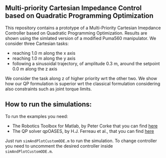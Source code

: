Multi-priority Cartesian Impedance Control based on Quadratic Programming Optimization
--------------------------------------------------------------------------------------
This repository contains a prototype of a Multi-Priority Cartesian Imepdance Controller based on Quadratic Programming Optimization. Results are shown using the simlated version of a modified Puma560 manipulator. We consider three Cartesian tasks:
- reaching 1.0 m along the x axis
- reaching 1.0 m along the y axis
- following a sinusoidal trajectory, of amplitude 0.3 m, around the setpoint 0.0 m along the z axis

We consider the task along z of higher priority wrt the other two. We show how our QP formulation is superior wrt the classical formulation considering also constraints such as joint torque limits.

How to run the simulations:
---------------------------
To run the examples you need:
- The Robotics Toolbox for Matlab, by Peter Corke that you can find <a href="http://www.petercorke.com/Robotics_Toolbox.html" target="target">here</a>
- The QP solver qpOASES, by H.J. Ferreau et al., that you can find <a href="https://projects.coin-or.org/qpOASES" target="target">here</a>

Just run ```simAndPlotCustomODE.m``` to run the simulation. To change controller you need to uncomment the desired controller inside ```simAndPlotCustomODE.m```.
